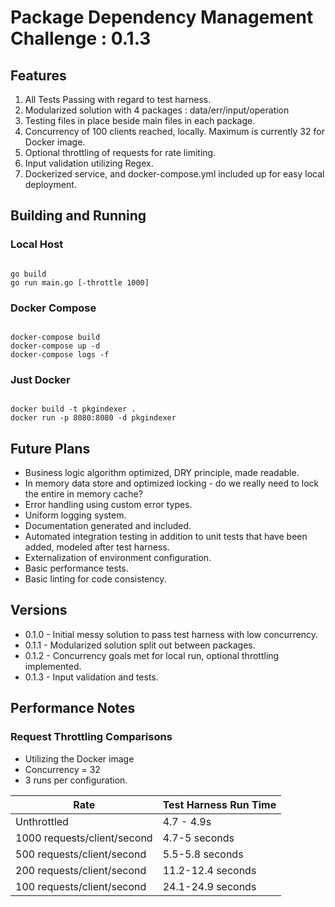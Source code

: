 # Package Dependency Management Challenge : 0.1.3

## Features

1. All Tests Passing with regard to test harness.
2. Modularized solution with 4 packages : data/err/input/operation
3. Testing files in place beside main files in each package.
4. Concurrency of 100 clients reached, locally.  Maximum is currently 32 for Docker image.
5. Optional throttling of requests for rate limiting.
6. Input validation utilizing Regex.
7. Dockerized service, and docker-compose.yml included up for easy local deployment.


## Building and Running

### Local Host

<pre><code>
go build
go run main.go [-throttle 1000]
</code></pre>

### Docker Compose

<pre><code>
docker-compose build
docker-compose up -d
docker-compose logs -f
</code></pre>

### Just Docker

<pre><code>
docker build -t pkgindexer .
docker run -p 8080:8080 -d pkgindexer
</code></pre>

## Future Plans

- Business logic algorithm optimized, DRY principle, made readable.
- In memory data store and optimized locking - do we really need to lock the entire in memory cache?
- Error handling using custom error types.
- Uniform logging system.
- Documentation generated and included.
- Automated integration testing in addition to unit tests that have been added, modeled after test harness.
- Externalization of environment configuration.
- Basic performance tests.
- Basic linting for code consistency.
  
## Versions
- 0.1.0 - Initial messy solution to pass test harness with low concurrency.
- 0.1.1 - Modularized solution split out between packages.
- 0.1.2 - Concurrency goals met for local run, optional throttling implemented.
- 0.1.3 - Input validation and tests.

## Performance Notes

### Request Throttling Comparisons

* Utilizing the Docker image
* Concurrency = 32
* 3 runs per configuration.

| Rate  | Test Harness Run Time  |
|---|---|
| Unthrottled  | 4.7 - 4.9s |
| 1000 requests/client/second | 4.7-5 seconds  |
| 500 requests/client/second  | 5.5-5.8 seconds  |
| 200 requests/client/second  | 11.2-12.4 seconds  |
| 100 requests/client/second  | 24.1-24.9 seconds  |

